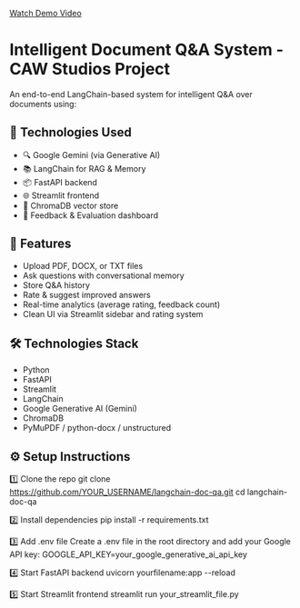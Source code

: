 [Watch Demo Video](https://drive.google.com/file/d/1goa6Es3JNA66J5w_uDjLrPdULvVLmmsS/view?usp=drive_link)
# Intelligent Document Q&A System - CAW Studios Project

An end-to-end LangChain-based system for intelligent Q&A over documents using:

## 🔧 Technologies Used

- 🔍 Google Gemini (via Generative AI)
- 📚 LangChain for RAG & Memory
- 📦 FastAPI backend
- 🌐 Streamlit frontend
- 🧠 ChromaDB vector store
- 📝 Feedback & Evaluation dashboard

## 🚀 Features

- Upload PDF, DOCX, or TXT files
- Ask questions with conversational memory
- Store Q&A history
- Rate & suggest improved answers
- Real-time analytics (average rating, feedback count)
- Clean UI via Streamlit sidebar and rating system

## 🛠️ Technologies Stack

- Python
- FastAPI
- Streamlit
- LangChain
- Google Generative AI (Gemini)
- ChromaDB
- PyMuPDF / python-docx / unstructured

## ⚙️ Setup Instructions

1️⃣ Clone the repo
git clone https://github.com/YOUR_USERNAME/langchain-doc-qa.git
cd langchain-doc-qa

2️⃣ Install dependencies
pip install -r requirements.txt

3️⃣ Add .env file
Create a .env file in the root directory and add your Google API key:
GOOGLE_API_KEY=your_google_generative_ai_api_key

4️⃣ Start FastAPI backend
uvicorn yourfilename:app --reload

5️⃣ Start Streamlit frontend
streamlit run your_streamlit_file.py
